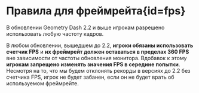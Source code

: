 <div class='panel fade js-scroll-anim' data-anim='fade'>

# Правила для фреймрейта{id=fps}

В обновлении Geometry Dash 2.2 и выше игрокам разрешено использовать любую частоту кадров.

В любом обновлении, вышедшем до 2.2, **игроки обязаны использовать счетчик FPS** и **их фреймрейт должен оставаться в пределах 360 FPS** вне зависимости от частоты обновления монитора. Вдобавок к этому **игрокам запрещено изменять значения FPS в середине попытки**. Несмотря на то, что мы будем отклонять рекорды в версиях до 2.2 без счетчика FPS, игрок не будет забанен, если он не будет врать об используемом фреймрейте. 

</div>
